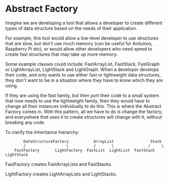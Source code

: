 # Abstract Factory

 Imagine we are developing a tool that allows a developer to create
 different types of data structure based on the needs of their application.
 
 For example, this tool would allow a low-level developer to use structures that are
 slow, but don't use much memory (can be useful for Arduinos, Raspberry Pi etc), or would
 allow other developers who need speed to create fast structures that may take up more memory.
 
 Some example classes could include: FastArrayList, FastStack, FastGraph or LightArrayList, LightStack and LightGraph. When a developer develops their code, and only wants to use either fast or lightweight data structures, they don't want to be in a situation where they have to know
 which they are using.
 
 If they are using the fast family, but then port their code to a small system that now needs
 to use the lightweight family, then they would have to change all their instances individually
 to do this. This is where the Abstract Factory comes in. With this pattern, all we have to do is
 change the factory, and everywhere that uses it to create structures will change with it, without
 breaking any code.
 
 
 To clarify the inheritance hierarchy:
 
            DataStructureFactory           ArrayList                Stack
            /                  \           /       \               /     \
        FastFactory       LightFactory  FastList  LightList  FastStack  LightStack
 
 FastFactory  creates FastArrayLists  and FastStacks.
 
 LightFactory creates LightArrayLists and LightStacks.
